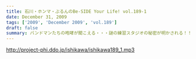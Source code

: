 ```yaml
---
title: 石川・ホンマ・ぶるんのBe-SIDE Your Life! vol.189-1
date: December 31, 2009
tags: ['2009', 'December 2009', 'vol.189']
draft: false
summary: バンドマンたちの咆哮が聞こえる・・・謎の練習スタジオの秘密が明かされる！！NAMAE
---
```


http://project-phi.ddo.jp/ishikawa/ishikawa189_1.mp3